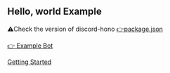 ## Hello, world Example

⚠️Check the version of discord-hono [👉package.json](https://github.com/luisfun/discord-hono-examples/blob/main/workerd-hello-world/package.json)

[👉 Example Bot](https://discord.com/api/oauth2/authorize?client_id=1206568650148937738&permissions=2147485696&scope=bot+applications.commands)

[Getting Started](https://discord-hono.luis.fun/guides/start/)
